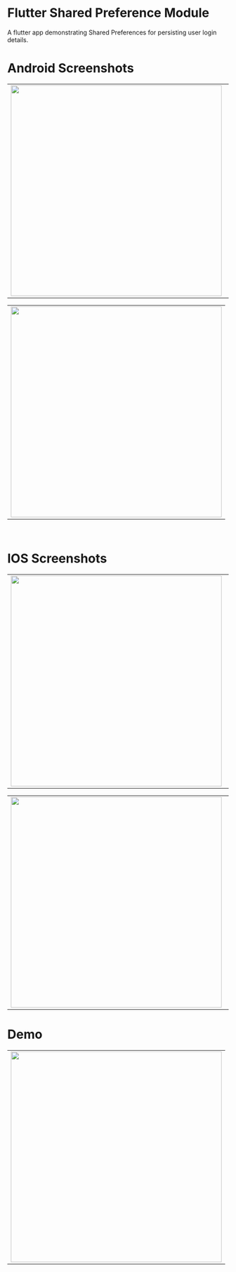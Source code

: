 # Flutter Shared Preference Module
A flutter app demonstrating Shared Preferences for persisting user login details.

# Android Screenshots

<table>
  <tr>
    <td><img src="https://github.com/MarvelApps-Flutter/flutter_shared_preference/blob/dev/screenshots/android/android1.png" height="480px"></td>
    <td><img src="https://github.com/MarvelApps-Flutter/flutter_shared_preference/blob/dev/screenshots/android/android2.png" height="480px"></td>
    <td><img src="https://github.com/MarvelApps-Flutter/flutter_shared_preference/blob/dev/screenshots/android/android3.png" height="480px"></td>
  </tr>
 </table>

<table>
  <tr>
    <td><img src="https://github.com/MarvelApps-Flutter/flutter_shared_preference/blob/dev/screenshots/android/android4.png" height="480px"></td>
    
  </tr>
 </table>

</br>

# IOS Screenshots

<table>
  <tr>
    <td><img src="https://github.com/MarvelApps-Flutter/flutter_shared_preference/blob/dev/screenshots/ios/ios1.png" height="480px"></td>
    <td><img src="https://github.com/MarvelApps-Flutter/flutter_shared_preference/blob/dev/screenshots/ios/ios2.png" height="480px"></td>
    <td><img src="https://github.com/MarvelApps-Flutter/flutter_shared_preference/blob/dev/screenshots/ios/ios3.png" height="480px"></td>
  </tr>
 </table>

<table>
  <tr>
    <td><img src="https://github.com/MarvelApps-Flutter/flutter_shared_preference/blob/dev/screenshots/ios/ios4.png" height="480px"></td>
    <td><img src="https://github.com/MarvelApps-Flutter/flutter_shared_preference/blob/dev/screenshots/ios/ios5.png" height="480px"></td>
    <td><img src="https://github.com/MarvelApps-Flutter/flutter_shared_preference/blob/dev/screenshots/ios/ios6.png" height="480px"></td>
  </tr>
 </table>

 # Demo
  <table>
  <tr>
  <td><img src="https://github.com/MarvelApps-Flutter/flutter_shared_preference/blob/dev/working_demo/shared_preference_demo.gif" height="480px"></td>
    </tr>
  </table>
